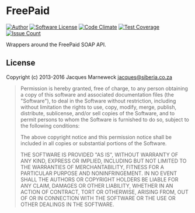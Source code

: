 # FreePaid

[![Author](http://img.shields.io/badge/author-@jacques-blue.svg?style=flat-square)](https://twitter.com/jacques)
[![Software License](https://img.shields.io/badge/license-mit-brightgreen.svg?style=flat-square)](LICENSE.md)
[![Code Climate](https://codeclimate.com/repos/5842e4c6cdba5500810083b7/badges/1c7373533db1131adc98/gpa.svg)](https://codeclimate.com/repos/5842e4c6cdba5500810083b7/feed)
[![Test Coverage](https://codeclimate.com/repos/5842e4c6cdba5500810083b7/badges/1c7373533db1131adc98/coverage.svg)](https://codeclimate.com/repos/5842e4c6cdba5500810083b7/coverage)
[![Issue Count](https://codeclimate.com/repos/5842e4c6cdba5500810083b7/badges/1c7373533db1131adc98/issue_count.svg)](https://codeclimate.com/repos/5842e4c6cdba5500810083b7/feed)

Wrappers around the FreePaid SOAP API.

## License

Copyright (c) 2013-2016 Jacques Marneweck <jacques@siberia.co.za>

> Permission is hereby granted, free of charge, to any person obtaining a copy
> of this software and associated documentation files (the "Software"), to deal
> in the Software without restriction, including without limitation the rights
> to use, copy, modify, merge, publish, distribute, sublicense, and/or sell
> copies of the Software, and to permit persons to whom the Software is
> furnished to do so, subject to the following conditions:
>
> The above copyright notice and this permission notice shall be included in
> all copies or substantial portions of the Software.
>
> THE SOFTWARE IS PROVIDED "AS IS", WITHOUT WARRANTY OF ANY KIND, EXPRESS OR
> IMPLIED, INCLUDING BUT NOT LIMITED TO THE WARRANTIES OF MERCHANTABILITY,
> FITNESS FOR A PARTICULAR PURPOSE AND NONINFRINGEMENT. IN NO EVENT SHALL THE
> AUTHORS OR COPYRIGHT HOLDERS BE LIABLE FOR ANY CLAIM, DAMAGES OR OTHER
> LIABILITY, WHETHER IN AN ACTION OF CONTRACT, TORT OR OTHERWISE, ARISING FROM,
> OUT OF OR IN CONNECTION WITH THE SOFTWARE OR THE USE OR OTHER DEALINGS IN
> THE SOFTWARE.
